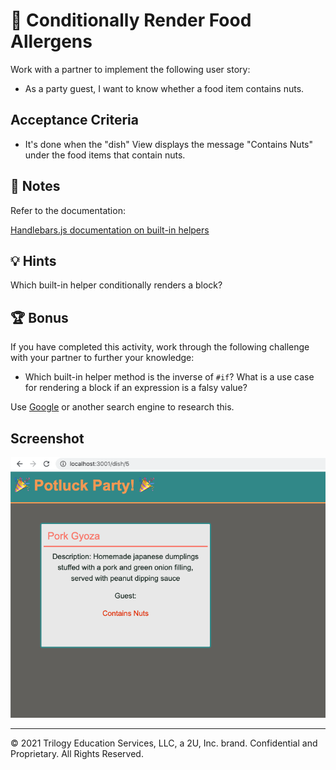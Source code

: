 # 📖 Conditionally Render Food Allergens

Work with a partner to implement the following user story:

- As a party guest, I want to know whether a food item contains nuts.

## Acceptance Criteria

- It's done when the "dish" View displays the message "Contains Nuts" under the food items that contain nuts.

## 📝 Notes

Refer to the documentation:

[Handlebars.js documentation on built-in helpers](https://handlebarsjs.com/guide/builtin-helpers.html#if)

## 💡 Hints

Which built-in helper conditionally renders a block?

## 🏆 Bonus

If you have completed this activity, work through the following challenge with your partner to further your knowledge:

- Which built-in helper method is the inverse of `#if`? What is a use case for rendering a block if an expression is a falsy value?

Use [Google](https://www.google.com) or another search engine to research this.

## Screenshot

![screenshot](./images/Contains-Nuts.png)

---

© 2021 Trilogy Education Services, LLC, a 2U, Inc. brand. Confidential and Proprietary. All Rights Reserved.
